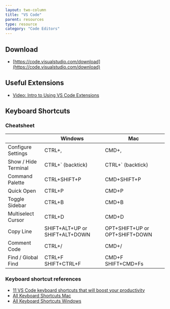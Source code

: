 ```yaml
---
layout: two-column
title: "VS Code"
parent: resources
type: resource
category: "Code Editors"
---
```


## Download
* [https://code.visualstudio.com/download](https://code.visualstudio.com/download)

## Useful Extensions
* [Video: Intro to Using VS Code Extensions](https://code.visualstudio.com/docs/introvideos/extend)

## Keyboard Shortcuts

### Cheatsheet

|  | Windows | Mac |
|--|--|--|
| Configure Settings | CTRL+, | CMD+, |
| Show / Hide Terminal | CTRL+&#96; (backtick) | CTRL+&#96; (backtick) |
| Command Palette | CTRL+SHIFT+P | CMD+SHIFT+P |
| Quick Open | CTRL+P | CMD+P |
| Toggle Sidebar | CTRL+B | CMD+B|
| Multiselect Cursor | CTRL+D | CMD+D |
| Copy Line | SHIFT+ALT+UP or SHIFT+ALT+DOWN | OPT+SHIFT+UP or OPT+SHIFT+DOWN |
| Comment Code | CTRL+/ | CMD+/ |
| Find / Global Find | CTRL+F SHIFT+CTRL+F | CMD+F SHIFT+CMD+Fs |

### Keyboard shortcut references
* [11 VS Code keyboard shortcuts that will boost your productivity](https://www.desuvit.com/11-vscode-keyboard-shortcuts-that-will-boost-your-productivity/)
* [All Keyboard Shortcuts Mac](https://code.visualstudio.com/shortcuts/keyboard-shortcuts-macos.pdf)
* [All Keyboard Shortcuts Windows](https://code.visualstudio.com/shortcuts/keyboard-shortcuts-windows.pdf)
